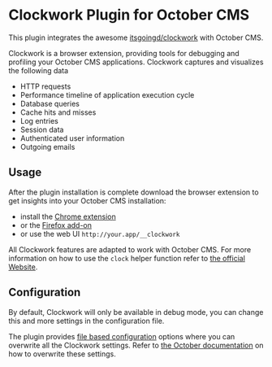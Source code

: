 # Clockwork Plugin for October CMS

This plugin integrates the awesome [itsgoingd/clockwork](https://github.com/itsgoingd/clockwork) with October 
CMS.

Clockwork is a browser extension, providing tools for debugging and profiling your October CMS applications.
Clockwork captures and visualizes the following data

* HTTP requests 
* Performance timeline of application execution cycle
* Database queries
* Cache hits and misses
* Log entries
* Session data
* Authenticated user information
* Outgoing emails

## Usage

After the plugin installation is complete download the browser extension to get insights into your October CMS 
installation:

- install the [Chrome extension](https://chrome.google.com/webstore/detail/clockwork/dmggabnehkmmfmdffgajcflpdjlnoemp)
- or the [Firefox add-on](https://addons.mozilla.org/en-US/firefox/addon/clockwork-dev-tools/)
- or use the web UI `http://your.app/__clockwork`

All Clockwork features are adapted to work with October CMS. For more information on how to use the `clock` helper 
function refer to [the official Website](https://underground.works/clockwork/).

## Configuration

By default, Clockwork will only be available in debug mode, you can change this and more settings in the 
configuration file.

The plugin provides [file based configuration](./config/config.php) options where you can overwrite 
all the Clockwork settings. Refer to
[the October documentation](https://octobercms.com/docs/plugin/settings#file-configuration)
on how to overwrite these settings.
